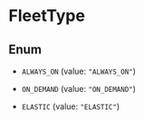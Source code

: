

# FleetType

## Enum


* `ALWAYS_ON` (value: `"ALWAYS_ON"`)

* `ON_DEMAND` (value: `"ON_DEMAND"`)

* `ELASTIC` (value: `"ELASTIC"`)



